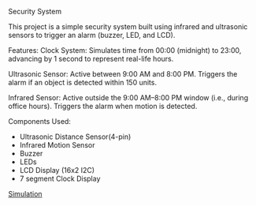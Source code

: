 Security System

This project is a simple security system built using infrared and ultrasonic sensors to trigger an alarm (buzzer, LED, and LCD).

Features:
Clock System: Simulates time from 00:00 (midnight) to 23:00, advancing by 1 second to represent real-life hours.

Ultrasonic Sensor: Active between 9:00 AM and 8:00 PM. Triggers the alarm if an object is detected within 150 units.

Infrared Sensor: Active outside the 9:00 AM–8:00 PM window (i.e., during office hours). Triggers the alarm when motion is detected.

Components Used:
- Ultrasonic Distance Sensor(4-pin)
- Infrared Motion Sensor
- Buzzer
- LEDs 
- LCD Display (16x2 I2C)
- 7 segment Clock Display

[Simulation](https://www.tinkercad.com/things/e3pBaPxVtUN-securitysystem/editel?returnTo=%2Fthings%2Fe3pBaPxVtUN-securitysystem)
